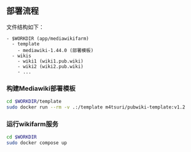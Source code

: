 ## 部署流程

文件结构如下：

```
- $WORKDIR (app/mediawikifarm)
  - template
    - mediawiki-1.44.0 (部署模板)
  - wikis
    - wiki1 (wiki1.pub.wiki)
    - wiki2 (wiki2.pub.wiki)
    - ...
```

### 构建Mediawiki部署模板

```sh
cd $WORKDIR/template
sudo docker run --rm -v .:/template m4tsuri/pubwiki-template:v1.2
```

### 运行wikifarm服务

```sh
cd $WORKDIR
sudo docker compose up 
```

